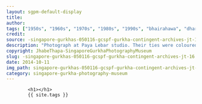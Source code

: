 ```yaml
---
layout: sgpm-default-display
title: 
author: 
tags: ["1950s", "1960s", "1970s", "1980s", "1990s", "bhairahawa", "dharan", "gurkhas", "kathmandu", "nepal", "pokhara", "singapore", "singapore gurkha archive", "singapore gurkha old photographs", "singapore gurkha photography museum", "singapore gurkhas"]
credit: 
source: -singapore-gurkhas-050116-gcspf-gurkha-contingent-archives-jt-16
description: "Photograph at Paya Lebar studio. Their ties were coloured by the studio. Each photograph costs 25 cents. Date: 1963."
copyright: JhabeThapa-SingaporeGurkhaPhotographyMuseum
slug: -singapore-gurkhas-050116-gcspf-gurkha-contingent-archives-jt-16
date: 2014-10-11
img_path: singapore-gurkhas-050116-gcspf-gurkha-contingent-archives-jt-16.jpg
category: singapore-gurkha-photography-museum
---
```

	 		

	 		<h1></h1>
	 		{{ site.tags }}
	 		
